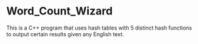 # Word_Count_Wizard
This is a C++ program that uses hash tables with 5 distinct hash functions to output certain results given any English text.
